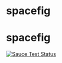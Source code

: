 spacefig
========
spacefig
========
[![Sauce Test Status](https://saucelabs.com/browser-matrix/jenkinsvacc.svg?auth=19f8d4b5ff4d70df858eaf92fbbcfafa)](https://saucelabs.com/u/dylanatsauce)

